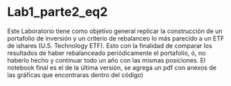 # Lab1_parte2_eq2

Este Laboratorio tiene como objetivo general replicar la construcción de un portafolio de inversión y un criterio de rebalanceo lo más parecido a un ETF de ishares (U.S. Technology ETF). Esto con la finalidad de comparar los resultados de haber rebalanceado periódicamente el portafolio, ó, no haberlo hecho y continuar todo un año con las mismas posiciones. El notebook final es el de la última versión, se agrega un pdf con anexos de las gráficas que encontraras dentro del código)
